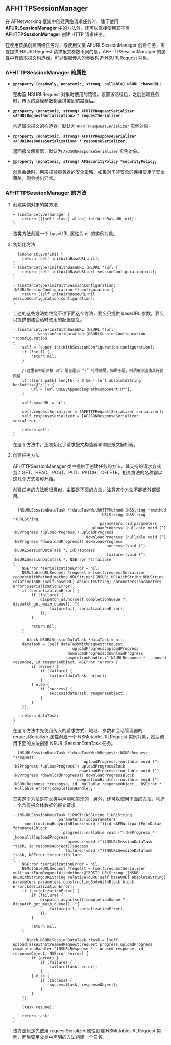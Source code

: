 ## AFHTTPSessionManager
在 AFNetworking 框架中创建网络请求任务时，除了使用 **AFURLSessionManager** 中的方法外，还可以直接使用其子类 **AFHTTPSessionManager** 创建 HTTP 请求任务。

在使用该类创建网络任务时，与使用父类 AFURLSessionManager 创建任务，需要提供 NSURLRequest 请求报文参数不同的是，AFHTTPSessionManager 的属性中有请求报文构造器，可以根据传入的参数构造 NSURLRequest 对象。

### AFHTTPSessionManager 的属性

* **`@property (readonly, nonatomic, strong, nullable) NSURL *baseURL;`** 

	在构造 NSURLRequest 对象时使用的路径，设置该路径后，之后创建任务时，传入的路径参数都会拼接到该路径后。

* **`@property (nonatomic, strong) AFHTTPRequestSerializer <AFURLRequestSerialization> * requestSerializer;`**
	
	构造请求报文的构造器，默认为 `AFHTTPRequestSerializer` 实例对象。

* **`@property (nonatomic, strong) AFHTTPResponseSerializer <AFURLResponseSerialization> * responseSerializer;`**

	返回报文解析器，默认为 `AFJSONResponseSerializer` 实例对象。

* **`@property (nonatomic, strong) AFSecurityPolicy *securityPolicy;`**

	创建会话时，用来校验服务器的安全策略，如果对于非安全的连接使用了安全策略，则会抛出异常。

### AFHTTPSessionManager 的方法
1. 创建实例对象的类方法

	```
	+ (instancetype)manager {
		return [[[self class] alloc] initWithBaseURL:nil];
	}
	```
	该类方法创建一个 baseURL 属性为 nil 的实例对象。

2. 初始化方法

	```
	- (instancetype)init {
	    return [self initWithBaseURL:nil];
	}
	- (instancetype)initWithBaseURL:(NSURL *)url {
	    return [self initWithBaseURL:url sessionConfiguration:nil];
	}

	- (instancetype)initWithSessionConfiguration:(NSURLSessionConfiguration *)configuration {
		return [self initWithBaseURL:nil sessionConfiguration:configuration];
	}
	```
	上述的这些方法始终绕不过下面这个方法，要么只提供 baseURL 参数，要么只提供创建会话时使用的配置信息。
	
	```
	- (instancetype)initWithBaseURL:(NSURL *)url
	           sessionConfiguration:(NSURLSessionConfiguration *)configuration
	{
		self = [super initWithSessionConfiguration:configuration];
		if (!self) {
		    return nil;
		}
		
		//这里会判断参数 url 是否是以 “/” 符号结尾，如果不是，则调用方法使其符合预期
		if ([[url path] length] > 0 && ![[url absoluteString] hasSuffix:@"/"]) {
		    url = [url URLByAppendingPathComponent:@""];
		}
		
		self.baseURL = url;
		
		self.requestSerializer = [AFHTTPRequestSerializer serializer];
		self.responseSerializer = [AFJSONResponseSerializer serializer];
		
		return self;
	}
	```
	在这个方法中，还初始化了请求报文构造器和响应报文解析器。
	
3. 创建任务方法

	AFHTTPSessionManager 类中提供了创建任务的方法，其支持的请求方式为：GET、HEAD、POST、PUT、PATCH、DELETE，相关方法的名称都以这几个方式名称开始。
	
	创建任务的方法都很类似，主要是下面的方法，注意这个方法不能被外部调用。
	
	```
	
	- (NSURLSessionDataTask *)dataTaskWithHTTPMethod:(NSString *)method
	                                       URLString:(NSString *)URLString
	                                      parameters:(id)parameters
	                                  uploadProgress:(nullable void (^)(NSProgress *uploadProgress)) uploadProgress
	                                downloadProgress:(nullable void (^)(NSProgress *downloadProgress)) downloadProgress
	                                         success:(void (^)(NSURLSessionDataTask *, id))success
	                                         failure:(void (^)(NSURLSessionDataTask *, NSError *))failure
	{
	    NSError *serializationError = nil;
	    NSMutableURLRequest *request = [self.requestSerializer requestWithMethod:method URLString:[[NSURL URLWithString:URLString relativeToURL:self.baseURL] absoluteString] parameters:parameters error:&serializationError];
	    if (serializationError) {
	        if (failure) {
	            dispatch_async(self.completionQueue ?: dispatch_get_main_queue(), ^{
	                failure(nil, serializationError);
	            });
	        }
	
	        return nil;
	    }
	
	    __block NSURLSessionDataTask *dataTask = nil;
	    dataTask = [self dataTaskWithRequest:request
	                          uploadProgress:uploadProgress
	                        downloadProgress:downloadProgress
	                       completionHandler:^(NSURLResponse * __unused response, id responseObject, NSError *error) {
	        if (error) {
	            if (failure) {
	                failure(dataTask, error);
	            }
	        } else {
	            if (success) {
	                success(dataTask, responseObject);
	            }
	        }
	    }];
	
	    return dataTask;
	}
	```
	在这个方法中先使用传入的请求方式、地址、参数和会话管理器的 requestSerializer 属性创建一个 NSMutableURLRequest 实例对象，然后调用下面的方法创建 NSURLSessionDataTask 任务。
	
	```
	- (NSURLSessionDataTask *)dataTaskWithRequest:(NSURLRequest *)request
	                               uploadProgress:(nullable void (^)(NSProgress *uploadProgress)) uploadProgressBlock
	                             downloadProgress:(nullable void (^)(NSProgress *downloadProgress)) downloadProgressBlock
	                            completionHandler:(nullable void (^)(NSURLResponse *response, id _Nullable responseObject,  NSError * _Nullable error))completionHandler;
	```
	其实这个方法是在父类中声明和实现的，另外，还可以使用下面的方法，构造一个含有报文体数据的报文请求。
	
	```
	- (NSURLSessionDataTask *)POST:(NSString *)URLString
	                    parameters:(id)parameters
	     constructingBodyWithBlock:(void (^)(id <AFMultipartFormData> formData))block
	                      progress:(nullable void (^)(NSProgress * _Nonnull))uploadProgress
	                       success:(void (^)(NSURLSessionDataTask *task, id responseObject))success
	                       failure:(void (^)(NSURLSessionDataTask *task, NSError *error))failure
	{
	    NSError *serializationError = nil;
	    NSMutableURLRequest *request = [self.requestSerializer multipartFormRequestWithMethod:@"POST" URLString:[[NSURL URLWithString:URLString relativeToURL:self.baseURL] absoluteString] parameters:parameters constructingBodyWithBlock:block error:&serializationError];
	    if (serializationError) {
	        if (failure) {
	            dispatch_async(self.completionQueue ?: dispatch_get_main_queue(), ^{
	                failure(nil, serializationError);
	            });
	        }
	
	        return nil;
	    }
	
	    __block NSURLSessionDataTask *task = [self uploadTaskWithStreamedRequest:request progress:uploadProgress completionHandler:^(NSURLResponse * __unused response, id responseObject, NSError *error) {
	        if (error) {
	            if (failure) {
	                failure(task, error);
	            }
	        } else {
	            if (success) {
	                success(task, responseObject);
	            }
	        }
	    }];
	
	    [task resume];
	
	    return task;
	}
	```
	该方法也是先使用 requestSerializer 属性创建 NSMutableURLRequest 实例，而后调用父类中声明的方法创建一个任务。

